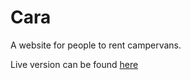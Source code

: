 # Cara

A website for people to rent campervans.

Live version can be found [here](http://cara-campers.herokuapp.com/)
